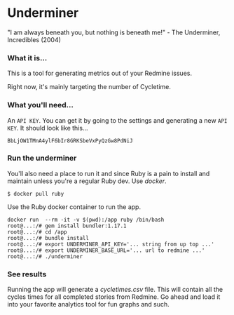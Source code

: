 # Underminer

"I am always beneath you, but nothing is beneath me!" - The Underminer, Incredibles (2004)

### What it is...

This is a tool for generating metrics out of your Redmine issues. 

Right now, it's mainly targeting the number of Cycletime. 

### What you'll need...

An `API KEY`. You can get it by going to the settings and generating a new `API KEY`. It should look like this...

    BbLjOW1TMnA4ylF6bIr8GRKSbeVxPyQzGw8PdNiJ


### Run the underminer

You'll also need a place to run it and since Ruby is a pain to install and maintain unless you're a regular Ruby dev. Use *docker*.

```
$ docker pull ruby
```

Use the Ruby docker container to run the app.

```
docker run  --rm -it -v $(pwd):/app ruby /bin/bash
root@...:/# gem install bundler:1.17.1
root@...:/# cd /app
root@...:/# bundle install
root@...:/# export UNDERMINER_API_KEY='... string from up top ...'
root@...:/# export UNDERMINER_BASE_URL='... url to redmine ...'
root@...:/# ./underminer

```

### See results

Running the app will generate a *cycletimes.csv* file. This will contain all the cycles times for all completed stories from Redmine. Go ahead and load it into your favorite analytics tool for fun graphs and such.

